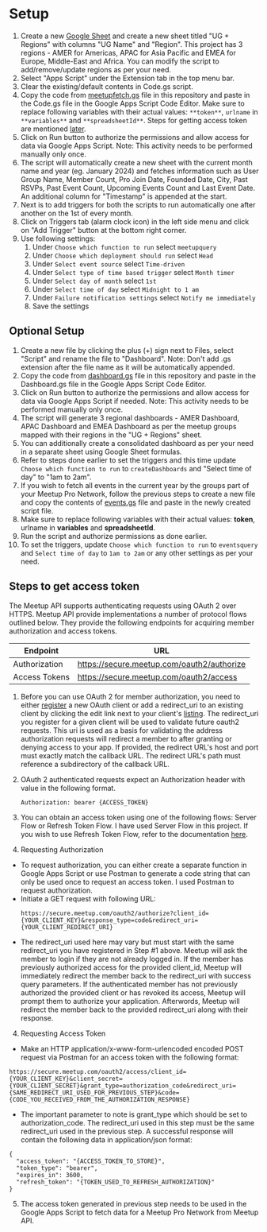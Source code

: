 # Setup

1. Create a new [Google Sheet](https://sheets.google.com/) and create a new sheet titled "UG + Regions" with columns "UG Name" and "Region". This project has 3 regions - AMER for Americas, APAC for Asia Pacific and EMEA for Europe, Middle-East and Africa. You can modify the script to add/remove/update regions as per your need.
2. Select "Apps Script" under the Extension tab in the top menu bar.
3. Clear the existing/default contents in Code.gs script.
4. Copy the code from [meetupfetch.gs](meetupfetch.gs) file in this repository and paste in the Code.gs file in the Google Apps Script Code Editor. Make sure to replace following variables with their actual values: `**token**`, `urlname` in `**variables**` and `**spreadsheetId**`. Steps for getting access token are mentioned [later](setup.md#steps-to-get-access-token).
5. Click on Run button to authorize the permissions and allow access for data via Google Apps Script. Note: This activity needs to be performed manually only once.
6. The script will automatically create a new sheet with the current month name and year (eg. January 2024) and fetches information such as User Group Name, Member Count, Pro Join Date, Founded Date, City, Past RSVPs, Past Event Count, Upcoming Events Count	and Last Event Date. An additional column for "Timestamp" is appended at the start.
7. Next is to add triggers for both the scripts to run automatically one after another on the 1st of every month.
8. Click on Triggers tab (alarm clock icon) in the left side menu and click on "Add Trigger" button at the bottom right corner.
9. Use following settings:
    1. Under `Choose which function to run` select `meetupquery`
    2. Under `Choose which deployment should run` select `Head`
    3. Under `Select event source` select `Time-driven`
    4. Under `Select type of time based trigger` select `Month timer`
    5. Under `Select day of month` select `1st`
    6. Under `Select time of day` select `Midnight to 1 am`
    7. Under `Failure notification settings` select `Notify me immediately`
    8. Save the settings

## Optional Setup
1. Create a new file by clicking the plus (+) sign next to Files, select "Script" and rename the file to "Dashboard". Note: Don't add .gs extension after the file name as it will be automatically appended.
2. Copy the code from [dashboard.gs](dashboard.gs) file in this repository and paste in the Dashboard.gs file in the Google Apps Script Code Editor.
3. Click on Run button to authorize the permissions and allow access for data via Google Apps Script if needed. Note: This activity needs to be performed manually only once.
4. The script will generate 3 regional dashboards - AMER Dashboard, APAC Dashboard and EMEA Dashboard as per the meetup groups mapped with their regions in the "UG + Regions" sheet.
5. You can additionally create a consolidated dashboard as per your need in a separate sheet using Google Sheet formulas.
6. Refer to steps done earlier to set the triggers and this time update `Choose which function to run` to `createDashboards` and "Select time of day" to "1am to 2am".
7. If you wish to fetch all events in the current year by the groups part of your Meetup Pro Network, follow the previous steps to create a new file and copy the contents of [events.gs](events.gs) file and paste in the newly created script file.
8. Make sure to replace following variables with their actual values: **token**, urlname in **variables** and **spreadsheetId**.
9. Run the script and authorize permissions as done earlier.
10. To set the triggers, update `Choose which function to run` to `eventsquery` and `Select time of day` to `1am to 2am` or any other settings as per your need.

## Steps to get access token

The Meetup API supports authenticating requests using OAuth 2 over HTTPS. Meetup API provide implementations a number of protocol flows outlined below. They provide the following endpoints for acquiring member authorization and access tokens.

| Endpoint | URL |
| ------------- | ------------- |
| Authorization	| https://secure.meetup.com/oauth2/authorize |
| Access Tokens	| https://secure.meetup.com/oauth2/access |

1. Before you can use OAuth 2 for member authorization, you need to either [register](https://www.meetup.com/api/oauth/list/) a new OAuth client or add a redirect_uri to an existing client by clicking the edit link next to your client's [listing](https://www.meetup.com/api/oauth/list/). The redirect_uri you register for a given client will be used to validate future oauth2 requests. This uri is used as a basis for validating the address authorization requests will redirect a member to after granting or denying access to your app. If provided, the redirect URL's host and port must exactly match the callback URL. The redirect URL's path must reference a subdirectory of the callback URL.
   
2. OAuth 2 authenticated requests expect an Authorization header with value in the following format.

     `Authorization: bearer {ACCESS_TOKEN}`

3. You can obtain an access token using one of the following flows: Server Flow or Refresh Token Flow. I have used Server Flow in this project. If you wish to use Refresh Token Flow, refer to the documentation [here](https://www.meetup.com/api/authentication/#graphQl-authentication).

4. Requesting Authorization
  - To request authorization, you can either create a separate function in Google Apps Script or use Postman to generate a code string that can only be used once to request an access token. I used Postman to request authorization.
  - Initiate a GET request with following URL:
    ```
    https://secure.meetup.com/oauth2/authorize?client_id={YOUR_CLIENT_KEY}&response_type=code&redirect_uri={YOUR_CLIENT_REDIRECT_URI}
    ```
  - The redirect_uri used here may vary but must start with the same redirect_uri you have registered in Step #1 above. Meetup will ask the member to login if they are not already logged in. If the member has previously authorized access for the provided client_id, Meetup will immediately redirect the member back to the redirect_uri with success query parameters. If the authenticated member has not previously authorized the provided client or has revoked its access, Meetup will prompt them to authorize your application. Afterwords, Meetup will redirect the member back to the provided redirect_uri along with their response.
4. Requesting Access Token
  - Make an HTTP application/x-www-form-urlencoded encoded POST request via Postman for an access token with the following format:
    
```
https://secure.meetup.com/oauth2/access/client_id={YOUR_CLIENT_KEY}&client_secret={YOUR_CLIENT_SECRET}&grant_type=authorization_code&redirect_uri={SAME_REDIRECT_URI_USED_FOR_PREVIOUS_STEP}&code={CODE_YOU_RECEIVED_FROM_THE_AUTHORIZATION_RESPONSE}
```

  - The important parameter to note is grant_type which should be set to authorization_code. The redirect_uri used in this step must be the same redirect_uri used in the previous step. A successful response will contain the following data in application/json format:
```
{
  "access_token": "{ACCESS_TOKEN_TO_STORE}",
  "token_type": "bearer",
  "expires_in": 3600,
  "refresh_token": "{TOKEN_USED_TO_REFRESH_AUTHORIZATION}"
}
```
5. The access token generated in previous step needs to be used in the Google Apps Script to fetch data for a Meetup Pro Network from Meetup API.
